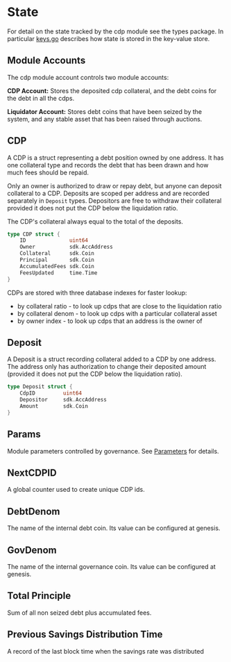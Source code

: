 <!--
order: 2
-->

# State

For detail on the state tracked by the cdp module see the types package. In particular [keys.go](../types/keys.go) describes how state is stored in the key-value store.

## Module Accounts

The cdp module account controls two module accounts:

**CDP Account:** Stores the deposited cdp collateral, and the debt coins for the debt in all the cdps.

**Liquidator Account:** Stores debt coins that have been seized by the system, and any stable asset that has been raised through auctions.

## CDP

A CDP is a struct representing a debt position owned by one address. It has one collateral type and records the debt that has been drawn and how much fees should be repaid.

Only an owner is authorized to draw or repay debt, but anyone can deposit collateral to a CDP. Deposits are scoped per address and are recorded separately in `Deposit` types. Depositors are free to withdraw their collateral provided it does not put the CDP below the liquidation ratio.

The CDP's collateral always equal to the total of the deposits.

```go
type CDP struct {
    ID              uint64
    Owner           sdk.AccAddress
    Collateral      sdk.Coin
    Principal       sdk.Coin
    AccumulatedFees sdk.Coin
    FeesUpdated     time.Time
}
```

CDPs are stored with three database indexes for faster lookup:

- by collateral ratio - to look up cdps that are close to the liquidation ratio
- by collateral denom - to look up cdps with a particular collateral asset
- by owner index - to look up cdps that an address is the owner of

## Deposit

A Deposit is a struct recording collateral added to a CDP by one address. The address only has authorization to change their deposited amount (provided it does not put the CDP below the liquidation ratio).

```go
type Deposit struct {
    CdpID         uint64
    Depositor     sdk.AccAddress
    Amount        sdk.Coin
}
```

## Params

Module parameters controlled by governance. See [Parameters](06_params.md) for details.

## NextCDPID

A global counter used to create unique CDP ids.

## DebtDenom

The name of the internal debt coin. Its value can be configured at genesis.

## GovDenom

The name of the internal governance coin. Its value can be configured at genesis.

## Total Principle

Sum of all non seized debt plus accumulated fees.

## Previous Savings Distribution Time

A record of the last block time when the savings rate was distributed
